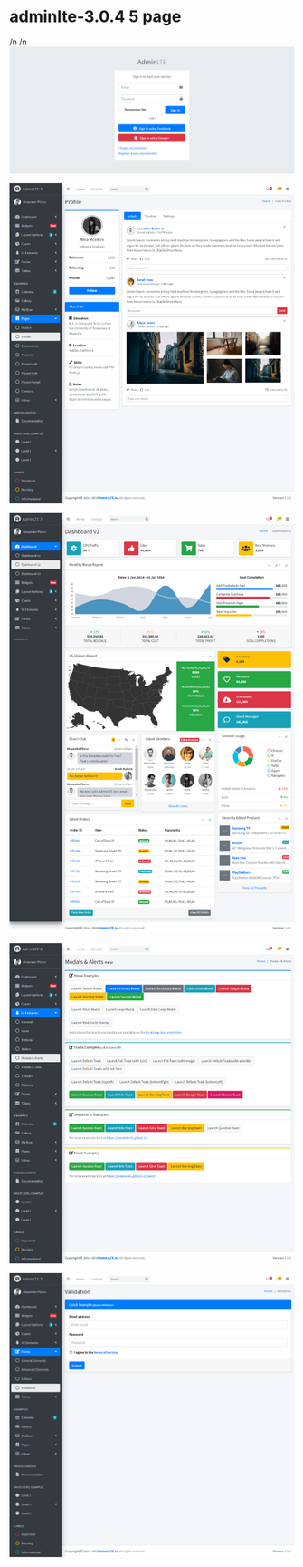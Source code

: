 # adminlte-3.0.4 5 page
/n
/n
![Image](https://raw.githubusercontent.com/kawintharawiw/CPSC321_631_hci/master/adminlte-3.0.4/1.png)


![Image](https://raw.githubusercontent.com/kawintharawiw/CPSC321_631_hci/master/adminlte-3.0.4/2.png)


![Image](https://raw.githubusercontent.com/kawintharawiw/CPSC321_631_hci/master/adminlte-3.0.4/3.png)


![Image](https://raw.githubusercontent.com/kawintharawiw/CPSC321_631_hci/master/adminlte-3.0.4/4.png)


![Image](https://raw.githubusercontent.com/kawintharawiw/CPSC321_631_hci/master/adminlte-3.0.4/5.png)



